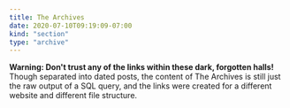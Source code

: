 ```yaml
---
title: The Archives
date: 2020-07-10T09:19:09-07:00
kind: "section"
type: "archive"
---
```


**Warning: Don't trust any of the links within these dark, forgotten halls!** Though separated into dated posts, the content of The Archives is still just the raw output of a SQL query, and the links were created for a different website and different file structure.
